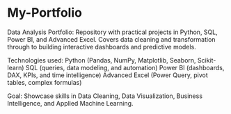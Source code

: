 # My-Portfolio
Data Analysis Portfolio:
Repository with practical projects in Python, SQL, Power BI, and Advanced Excel. Covers data cleaning and transformation through to building interactive dashboards and predictive models.

Technologies used:
Python (Pandas, NumPy, Matplotlib, Seaborn, Scikit-learn)
SQL (queries, data modeling, and automation)
Power BI (dashboards, DAX, KPIs, and time intelligence)
Advanced Excel (Power Query, pivot tables, complex formulas)

Goal: Showcase skills in Data Cleaning, Data Visualization, Business Intelligence, and Applied Machine Learning.
